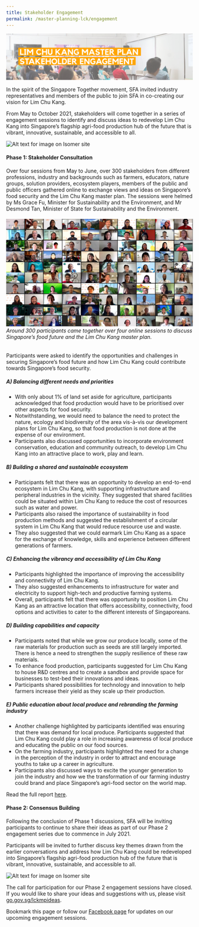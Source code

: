 ```yaml
---
title: Stakeholder Engagement
permalink: /master-planning-lck/engagement
---
```

![Alt text for image on Isomer site](/images/Stakeholder%20Engagement.png)

In the spirit of the Singapore Together movement, SFA invited industry representatives and members of the public to join SFA in co-creating our vision for Lim Chu Kang.

From May to October 2021, stakeholders will come together in a series of engagement sessions to identify and discuss ideas to redevelop Lim Chu Kang into Singapore’s flagship agri-food production hub of the future that is vibrant, innovative, sustainable, and accessible to all.

![Alt text for image on Isomer site](/images/Stakeholderengagement.png)

#### **Phase 1: Stakeholder Consultation**

Over four sessions from May to June, over 300 stakeholders from different professions, industry and backgrounds such as farmers, educators, nature groups, solution providers, ecosystem players, members of the public and public officers gathered online to exchange views and ideas on Singapore’s food security and the Lim Chu Kang master plan. The sessions were helmed by Ms Grace Fu, Minister for Sustainability and the Environment, and Mr Desmond Tan, Minister of State for Sustainability and the Environment.
 
######  ![Alt text for image on Isomer site](/images/phase%201.png)Around 300 participants came together over four online sessions to discuss Singapore’s food future and the Lim Chu Kang master plan.  
 
 Participants were asked to identify the opportunities and challenges in securing Singapore’s food future and how Lim Chu Kang could contribute towards Singapore’s food security.  
 
##### A) Balancing different needs and priorities
* With only about 1% of land set aside for agriculture, participants acknowledged that food production would have to be prioritised over other aspects for food security.
* Notwithstanding, we would need to balance the need to protect the nature, ecology and biodiversity of the area vis-à-vis our development plans for Lim Chu Kang, so that food production is not done at the expense of our environment. 
* Participants also discussed opportunities to incorporate environment conservation, education and community outreach, to develop Lim Chu Kang into an attractive place to work, play and learn.

##### B) Building a shared and sustainable ecosystem 
* Participants felt that there was an opportunity to develop an end-to-end ecosystem in Lim Chu Kang, with supporting infrastructure and peripheral industries in the vicinity. They suggested that shared facilities could be situated within Lim Chu Kang to reduce the cost of resources such as water and power.
* Participants also raised the importance of sustainability in food production methods and suggested the establishment of a circular system in Lim Chu Kang that would reduce resource use and waste. 
* They also suggested that we could earmark Lim Chu Kang as a space for the exchange of knowledge, skills and experience between different generations of farmers.  

##### C) Enhancing the vibrancy and accessibility of Lim Chu Kang
* Participants highlighted the importance of improving the accessibility and connectivity of Lim Chu Kang.
* They also suggested enhancements to infrastructure for water and electricity to support high-tech and productive farming systems.
* Overall, participants felt that there was opportunity to position Lim Chu Kang as an attractive location that offers accessibility, connectivity, food options and activities to cater to the different interests of Singaporeans.

##### D) Building capabilities and capacity 
* Participants noted that while we grow our produce locally, some of the raw materials for production such as seeds are still largely imported. There is hence a need to strengthen the supply resilience of these raw materials.
* To enhance food production, participants suggested for Lim Chu Kang to house R&D centres and to create a sandbox and provide space for businesses to test-bed their innovations and ideas.
* Participants shared possibilities for technology and innovation to help farmers increase their yield as they scale up their production. 

##### E) Public education about local produce and rebranding the farming industry
* Another challenge highlighted by participants identified was ensuring that there was demand for  local produce. Participants suggested that Lim Chu Kang could play a role in increasing awareness of local produce and educating the public on our food sources. 
* On the farming industry, participants highlighted the need for a change in the perception of the industry in order to attract and encourage youths to take up a career in agriculture. 
* Participants also discussed ways to excite the younger generation to join the industry and how we the transformation of our farming industry could brand and place Singapore’s agri-food sector on the world map.

Read the full report [here](/files/Summary%20of%20LCKMP%20Phase%201%20Discussions%20.pdf).

#### Phase 2: Consensus Building 

Following the conclusion of Phase 1 discussions, SFA will be inviting participants to continue to share their ideas as part of our Phase 2 engagement series due to commence in July 2021. 

Participants will be invited to further discuss key themes drawn from the earlier conversations and address how Lim Chu Kang could be redeveloped into Singapore’s flagship agri-food production hub of the future that is vibrant, innovative, sustainable, and accessible to all.

![Alt text for image on Isomer site](/images/phase%202%20themes-01.png)

The call for participation for our Phase 2 engagement sessions have closed. If you would like to share your ideas and suggestions with us, please visit [go.gov.sg/lckmpideas](go.gov.sg/lckmpideas).

Bookmark this page or follow our [Facebook page](https://www.facebook.com/SGFoodAgency/) for updates on our upcoming engagement sessions.